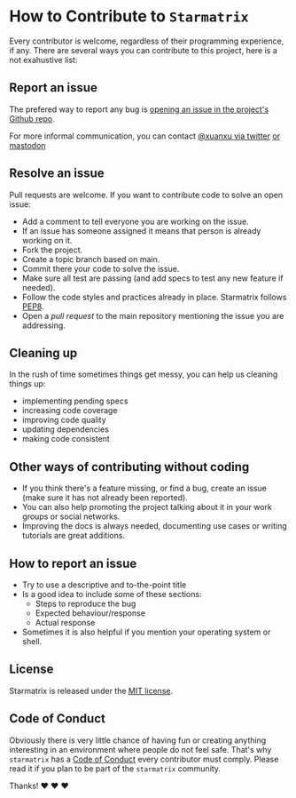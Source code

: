 # How to Contribute to `Starmatrix`

Every contributor is welcome, regardless of their programming experience, if any.
There are several ways you can contribute to this project, here is a not exahustive list:

## Report an issue

The prefered way to report any bug is [opening an issue in the project's Github repo](https://github.com/xuanxu/starmatrix/issues/new).

For more informal communication, you can contact [@xuanxu via twitter](https://twitter.com/xuanxu) [or mastodon](https://mastodon.social/@xuanxu)

## Resolve an issue

Pull requests are welcome. If you want to contribute code to solve an open issue:

* Add a comment to tell everyone you are working on the issue.
* If an issue has someone assigned it means that person is already working on it.
* Fork the project.
* Create a topic branch based on main.
* Commit there your code to solve the issue.
* Make sure all test are passing (and add specs to test any new feature if needed).
* Follow the code styles and practices already in place. Starmatrix follows [PEP8](https://peps.python.org/pep-0008/).
* Open a *pull request* to the main repository mentioning the issue you are addressing.

## Cleaning up

In the rush of time sometimes things get messy, you can help us cleaning things up:

* implementing pending specs
* increasing code coverage
* improving code quality
* updating dependencies
* making code consistent

## Other ways of contributing without coding

* If you think there's a feature missing, or find a bug, create an issue (make sure it has not already been reported).
* You can also help promoting the project talking about it in your work groups or social networks.
* Improving the docs is always needed, documenting use cases or writing tutorials are great additions.

## How to report an issue

* Try to use a descriptive and to-the-point title
* Is a good idea to include some of these sections:
  * Steps to reproduce the bug
  * Expected behaviour/response
  * Actual response
* Sometimes it is also helpful if you mention your operating system or shell.

## License

Starmatrix is released under the [MIT license](https://github.com/xuanxu/starmatrix/blob/main/LICENSE).

## Code of Conduct

Obviously there is very little chance of having fun or creating anything interesting in an environment where people do not feel safe. That's why `starmatrix` has a [Code of Conduct](CODE_OF_CONDUCT.md) every contributor must comply. Please read it if you plan to be part of the `starmatrix` community.


Thanks! :heart: :heart: :heart:

